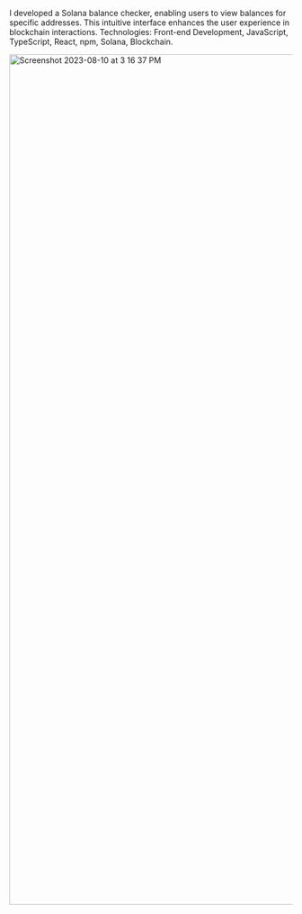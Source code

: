 I developed a Solana balance checker, enabling users to view balances for specific addresses. This intuitive interface enhances the user experience in blockchain interactions. Technologies: Front-end Development, JavaScript, TypeScript, React, npm, Solana, Blockchain.


<img width="1511" alt="Screenshot 2023-08-10 at 3 16 37 PM" src="https://github.com/R-E-yawn/Solana-Balance-Checker/assets/59677865/7f76acfa-a673-4672-a007-324dd9ab9381">

